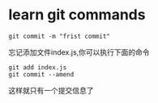 # learn git commands
    git commit -m "frist commit"

    
忘记添加文件index.js,你可以执行下面的命令


    git add index.js
    git commit --amend


这样就只有一个提交信息了